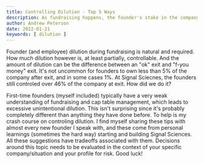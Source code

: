 ```yaml
---
title: Controlling Dilution - Top 5 Ways
description: As fundraising happens, the founder's stake in the company slowly shrinks.  How can you control it and get a better exit? 
author: Andrew Peterson
date: 2022-01-21
keywords: [ dilution ]
---
```

Founder (and employee) dilution during fundraising is natural and required.  How much dilution however is, at least partially, controllable. And the amount of dilution can be the difference between an "ok" exit and "f-you money" exit.  It's not uncommon for founders to own less than 5% of the company after exit, and in some cases 1%.  At Signal Sciecnes, the founders still controled over 46% of the company at exit.  How did we do it?

First-time founders (myself included) typically have a very weak understanding of fundraising and cap table management, which leads to excessive unintentional dilution.  This isn't surprising since it's probably completely different than anything they have done before.  To help is my crash course on controling dilution.  I find myself sharing these tips with almost every new founder I speak with, and these come from personal learnings (sometimes the hard way) starting and building Signal Sciences. All these suggestions have tradeoffs associated with them. Decisions around this topic needs to be evaluated in the context of your specific company/situation and your profile for risk.   Good luck!

